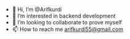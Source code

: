 - 👋 Hi, I’m @Arifkurdi
- 👀 I’m interested in backend development
- 💞️ I’m looking to collaborate to prove myself
- 📫 How to reach me arifkurdi55@gmail.com

<!---
Arifkurdi/Arifkurdi is a ✨ special ✨ repository because its `README.md` (this file) appears on your GitHub profile.
You can click the Preview link to take a look at your changes.
--->
